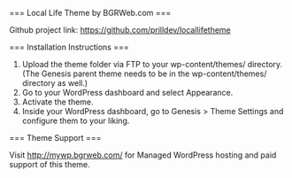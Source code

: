 === Local Life Theme by BGRWeb.com ===

Github project link: https://github.com/prilldev/locallifetheme


=== Installation Instructions ===

1. Upload the theme folder via FTP to your wp-content/themes/ directory. (The Genesis parent theme needs to be in the wp-content/themes/ directory as well.)
2. Go to your WordPress dashboard and select Appearance.
3. Activate the theme.
4. Inside your WordPress dashboard, go to Genesis > Theme Settings and configure them to your liking.


=== Theme Support ===

Visit http://mywp.bgrweb.com/ for Managed WordPress hosting and paid support of this theme.
